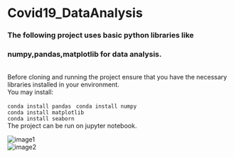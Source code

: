 # Covid19_DataAnalysis

### The following project uses basic python libraries like <br>
### numpy,pandas,matplotlib for data analysis.
<br>
Before cloning and running the project ensure that you have the necessary libraries installed in your environment.<br>
You may install:<br>

```conda install pandas ```
```conda install numpy ```<br>
```conda install matplotlib```<br>
```conda install seaborn```<br>
The project can be run on jupyter notebook.<br>

![image1](https://github.com/Surajv311/Covid19_DataAnalysis/blob/master/img1.jpg) <br>
![image2](https://github.com/Surajv311/Covid19_DataAnalysis/blob/master/img2.jpg)
